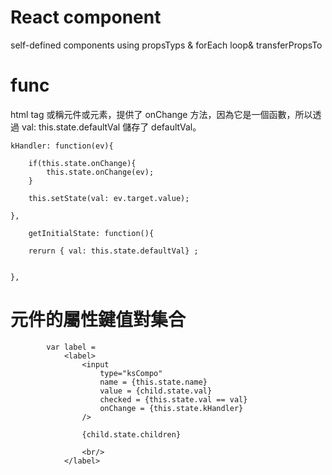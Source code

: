 # React component
self-defined components using propsTyps &amp; forEach loop&amp; transferPropsTo


# func


html tag 或稱元件或元素，提供了 onChange 方法，因為它是一個函數，所以透過 val: this.state.defaultVal 儲存了 defaultVal。

    kHandler: function(ev){

        if(this.state.onChange){
            this.state.onChange(ev);
        }

        this.setState(val: ev.target.value);

    },
    
        getInitialState: function(){

        rerurn { val: this.state.defaultVal} ;


    }, 
    
# 元件的屬性鍵值對集合

            var label = 
                <label>
                    <input
                        type="ksCompo"
                        name = {this.state.name}
                        value = {child.state.val}
                        checked = {this.state.val == val}
                        onChange = {this.state.kHandler}
                    />
                    
                    {child.state.children}         

                    <br/>
                </label>
    
    
    
 
